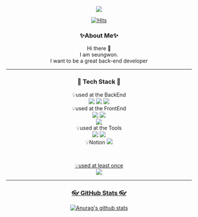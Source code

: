 <div align="center">
<img src="https://capsule-render.vercel.app/api?type=wave&color=timeGradient&height=300&section=header&text=seungwon%20Gitgub&fontSize=90" />
</br>


[![Hits](https://hits.seeyoufarm.com/api/count/incr/badge.svg?url=https%3A%2F%2Fgithub.com%2Fhwayeon000%2Fyoungjuj&count_bg=%2379C83D&title_bg=%23555555&icon=&icon_color=%23E7E7E7&title=hits&edge_flat=false)](https://hits.seeyoufarm.com)


<h3> ✨About Me✨ </h3>
Hi there 👋 <br>
I am seungwon. <br> 
I want to be a great back-end developer <br>
<hr>
</div>

<h3 align="center"> 📖 Tech Stack 📖</h3>

<p align="center">
💡used at the BackEnd
<br>
<img src="https://img.shields.io/badge/Java-007396?style=flat&logo=Java&logoColor=white"/>
<img src="https://img.shields.io/badge/Kotlin-7F52FF?style=flat&logo=Kotlin&logoColor=white"/>
<img src="https://img.shields.io/badge/Python-3776AB?style=flat&logo=Python&logoColor=white"/>
<br>
 💡used at the FrontEnd
<br>
<img src="https://img.shields.io/badge/HTML-E34F26?style=flat&logo=HTML5&logoColor=white" />
<img src="https://img.shields.io/badge/CSS-1572B6?style=flat&logo=CSS3&logoColor=white" />
<br>

<img src="https://img.shields.io/badge/oracle-F80000?style=flat&logo=oracle&logoColor=white"/>
<br>
💡used at the Tools
<br>
<img src="https://img.shields.io/badge/AndroidStudio-3DDC84?style=flat&logo=AndroidStudio&logoColor=white" />
<img src="https://img.shields.io/badge/Firebase-FFCA28?style=flat&logo=Firebase&logoColor=white"/>
 <br>
 💡Notion
 <a href="https://www.notion.so/1866f123213d4c75b3d4f98999f0dd67" target="_blank"><img src="https://img.shields.io/badge/Notion-000000?style=flat&logo=Notion&logoColor=white"/>
</p>
<br>
<p align="center">
💡used at least once 
<br>
<img src="https://img.shields.io/badge/JavaScript-F7DF1E?style=flat&logo=JavaScript&logoColor=white" />
<br>
</p>

<hr>

<h3 align="center">👓 GitHub Stats 👓 </h3>

<div align="center">  
 
 ![Anurag's github stats](https://github-readme-stats.vercel.app/api?username=Cattoss&show_icons=true&theme=tokyonight)
</div>




